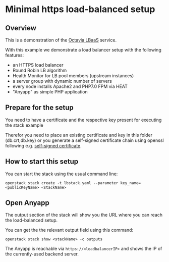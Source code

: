 # Minimal https load-balanced setup

## Overview

This is a demonstration of the [Octavia LBaaS](https://docs.openstack.org/octavia/latest/reference/introduction.html) service.

With this example we demonstrate a load balancer setup with the following features:

- an HTTPS load balancer
- Round Robin LB algorithm
- Health Monitor for LB pool members (upstream instances)
- a server group with dynamic number of servers
- every node installs Apache2 and PHP7.0 FPM via HEAT
- "Anyapp" as simple PHP application

## Prepare for the setup

You need to have a certificate and the respective key present for executing the stack example

Therefor you need to place an existing certificate and key in this folder (db.crt,db.key) or you generate a self-signed certificate chain using openssl following e.g. [self-signed certificate](https://docs.scylladb.com/operating-scylla/security/generate_certificate/).

## How to start this setup

You can start the stack using the usual command line:

```shell
openstack stack create -t lbstack.yaml --parameter key_name=<publicKeyName> <stackName>
```

## Open Anyapp

The output section of the stack will show you the URL where you can reach the load-balanced setup.

You can get the the relevant output field using this command:

```shell
openstack stack show <stackName> -c outputs
```

The Anyapp is reachable via `https://<loadbalancerIP>` and shows the IP of the currently-used backend server.
